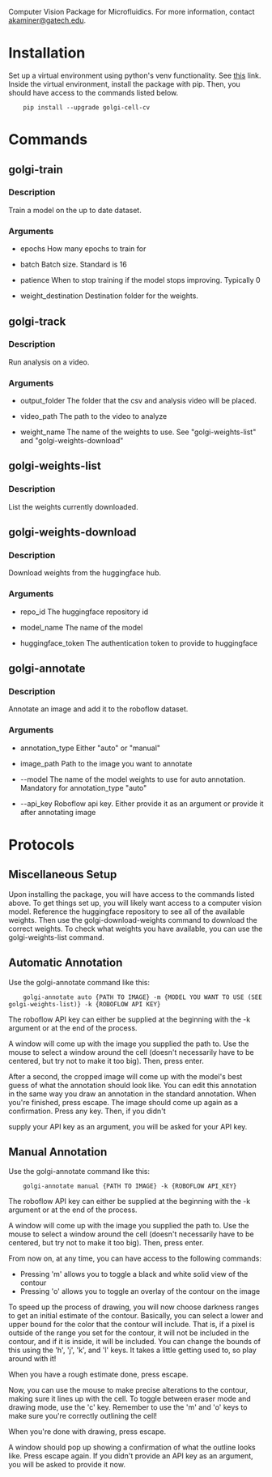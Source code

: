 Computer Vision Package for Microfluidics. For more information, contact akaminer@gatech.edu.

# Installation

Set up a virtual environment using python's venv functionality. See [this](https://docs.python.org/3/library/venv.html) link. Inside the virtual environment, install the package with pip. Then, you should have access to the commands listed below.
```
    pip install --upgrade golgi-cell-cv
```

# Commands

## golgi-train
### Description
Train a model on the up to date dataset.

### Arguments
- epochs
How many epochs to train for

- batch
Batch size. Standard is 16

- patience
When to stop training if the model stops improving. Typically 0

- weight_destination
Destination folder for the weights.


## golgi-track
### Description
Run analysis on a video.

### Arguments
- output_folder
The folder that the csv and analysis video will be placed.

- video_path
The path to the video to analyze

- weight_name
The name of the weights to use. See "golgi-weights-list" and "golgi-weights-download"


## golgi-weights-list
### Description
List the weights currently downloaded.


## golgi-weights-download
### Description
Download weights from the huggingface hub.

### Arguments
- repo_id
The huggingface repository id

- model_name
The name of the model

- huggingface_token
The authentication token to provide to huggingface


## golgi-annotate
### Description
Annotate an image and add it to the roboflow dataset.

### Arguments
- annotation_type
Either "auto" or "manual"

- image_path
Path to the image you want to annotate

- --model
The name of the model weights to use for auto annotation. Mandatory for 
annotation_type "auto"

- --api_key
Roboflow api key. Either provide it as an argument or provide it after annotating
image


# Protocols

## Miscellaneous Setup
Upon installing the package, you will have access to the commands listed above.
To get things set up, you will likely want access to a computer vision model.
Reference the huggingface repository to see all of the available weights. Then
use the golgi-download-weights command to download the correct weights. To
check what weights you have available, you can use the golgi-weights-list command.

## Automatic Annotation

Use the golgi-annotate command like this:

```
    golgi-annotate auto {PATH TO IMAGE} -m {MODEL YOU WANT TO USE (SEE golgi-weights-list)} -k {ROBOFLOW API KEY}
```
The roboflow API key can either be supplied at the beginning with the -k argument or 
at the end of the process.

A window will come up with the image you supplied the path to. Use the mouse
to select a window around the cell (doesn't necessarily have to be centered,
but try not to make it too big). Then, press enter.

After a second, the cropped image will come up with the model's best guess of
what the annotation should look like. You can edit this annotation in the same way
you draw an annotation in the standard annotation. When you're finished, press escape.
The image should come up again as a confirmation. Press any key. Then, if you didn't

supply your API key as an argument, you will be asked for your API key.

## Manual Annotation

Use the golgi-annotate command like this:

```
    golgi-annotate manual {PATH TO IMAGE} -k {ROBOFLOW API_KEY}
```

The roboflow API key can either be supplied at the beginning with the -k argument or 
at the end of the process.

A window will come up with the image you supplied the path to. Use the mouse
to select a window around the cell (doesn't necessarily have to be centered,
but try not to make it too big). Then, press enter.

From now on, at any time, you can have access to the following commands:

- Pressing 'm' allows you to toggle a black and white solid view of the contour
- Pressing 'o' allows you to toggle an overlay of the contour on the image

To speed up the process of drawing, you will now choose darkness ranges to get an 
initial estimate of the contour. Basically, you can select a lower and upper bound for
the color that the contour will include. That is, if a pixel is outside of the range
you set for the contour, it will not be included in the contour, and if it is inside,
it will be included. You can change the bounds of this using the 'h', 'j', 'k', and 'l'
keys. It takes a little getting used to, so play around with it!

When you have a rough estimate done, press escape.

Now, you can use the mouse to make precise alterations to the contour, making sure
it lines up with the cell. To toggle between eraser mode and drawing mode, use
the 'c' key. Remember to use the 'm' and 'o' keys to make sure you're correctly
outlining the cell!

When you're done with drawing, press escape.

A window should pop up showing a confirmation of what the outline looks like.
Press escape again. If you didn't provide an API key as an argument, you will be asked
to provide it now.
